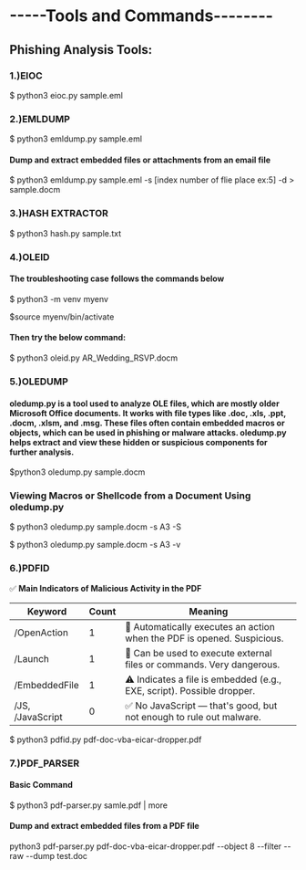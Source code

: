 # -----Tools and Commands-------- 

## Phishing Analysis Tools:

### 1.)EIOC

 $ python3 eioc.py sample.eml 

### 2.)EMLDUMP

$ python3 emldump.py   sample.eml 

#### Dump and extract embedded files or attachments from an email file

$ python3 emldump.py  sample.eml  -s [index number of  flie place ex:5]  -d > sample.docm


### 3.)HASH EXTRACTOR

$ python3 hash.py  sample.txt 


### 4.)OLEID

#### The troubleshooting case follows the commands below

$ python3 -m venv myenv

$source myenv/bin/activate

#### Then try the below command:

$ python3 oleid.py AR_Wedding_RSVP.docm   



### 5.)OLEDUMP

#### oledump.py is a tool used to analyze OLE files, which are mostly older Microsoft Office documents. It works with file types like .doc, .xls, .ppt, .docm, .xlsm, and .msg. These files often contain embedded macros or objects, which can be used in phishing or malware attacks. oledump.py helps extract and view these hidden or suspicious components for further analysis.

$python3  oledump.py  sample.docm 

### Viewing Macros or Shellcode from a Document Using oledump.py

$ python3  oledump.py  sample.docm -s A3 -S

$ python3  oledump.py  sample.docm -s A3 -v


### 6.)PDFID

✅ **Main Indicators of Malicious Activity in the PDF**

| Keyword        | Count | Meaning                                                                 |
|----------------|-------|------------------------------------------------------------------------ |
| /OpenAction    | 1     | 🚨 Automatically executes an action when the PDF is opened. Suspicious. |
| /Launch        | 1     | 🚨 Can be used to execute external files or commands. Very dangerous.  |
| /EmbeddedFile  | 1     | ⚠️ Indicates a file is embedded (e.g., EXE, script). Possible dropper. |
| /JS, /JavaScript | 0   | ✅ No JavaScript — that's good, but not enough to rule out malware.    |
 
$ python3  pdfid.py  pdf-doc-vba-eicar-dropper.pdf 


### 7.)PDF_PARSER

#### Basic Command ###

 $ python3  pdf-parser.py  samle.pdf | more 

#### Dump and extract embedded files from a PDF file ###

 python3  pdf-parser.py  pdf-doc-vba-eicar-dropper.pdf  --object 8 --filter --raw  --dump  test.doc 
